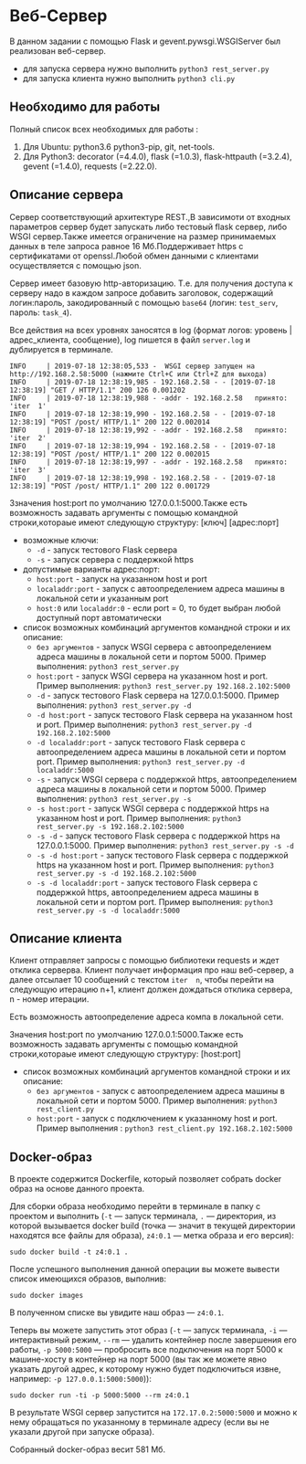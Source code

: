 # Веб-Сервер
В данном задании с помощью Flask и gevent.pywsgi.WSGIServer был реализован веб-сервер.

- для запуска  сервера нужно выполнить `python3 rest_server.py`
- для запуска клиента нужно выполнить `python3 cli.py`

## Необходимо для работы
Полный список всех необходимых для работы :
1. Для Ubuntu: python3.6 python3-pip, git, net-tools.
2. Для Python3: decorator (=4.4.0), flask (=1.0.3), flask-httpauth (=3.2.4), gevent (=1.4.0), requests (=2.22.0).

## Описание сервера
Сервер соответствующий архитектуре REST.,В зависимоти от входных параметров сервер будет запускать либо тестовый flask сервер, либо WSGI сервер.Также имеется ограничение на размер принимаемых данных в теле запроса равное 16 Мб.Поддерживает https с сертификатами от openssl.Любой обмен данными с клиентами осуществляется с помощью json.

Сервер имеет базовую http-авторизацию. Т.е. для получения доступа к серверу надо в каждом запросе добавить заголовок, содержащий логин:пароль, закодированный с помощью `base64` (логин: `test_serv`, пароль: `task_4`). 

Все действия на всех уровнях заносятся в log (формат логов: уровень | адрес_клиента, сообщение), log пишется в файл `server.log` и дублируется в терминале.
```
INFO     | 2019-07-18 12:38:05,533 -  WSGI сервер запущен на http://192.168.2.58:5000 (нажмите Ctrl+C или Ctrl+Z для выхода)
INFO     | 2019-07-18 12:38:19,985 - 192.168.2.58 - - [2019-07-18 12:38:19] "GET / HTTP/1.1" 200 126 0.001202
INFO     | 2019-07-18 12:38:19,988 - -addr - 192.168.2.58   принято: 'iter  1'
INFO     | 2019-07-18 12:38:19,990 - 192.168.2.58 - - [2019-07-18 12:38:19] "POST /post/ HTTP/1.1" 200 122 0.002014
INFO     | 2019-07-18 12:38:19,992 - -addr - 192.168.2.58   принято: 'iter  2'
INFO     | 2019-07-18 12:38:19,994 - 192.168.2.58 - - [2019-07-18 12:38:19] "POST /post/ HTTP/1.1" 200 122 0.002015
INFO     | 2019-07-18 12:38:19,997 - -addr - 192.168.2.58   принято: 'iter  3'
INFO     | 2019-07-18 12:38:19,998 - 192.168.2.58 - - [2019-07-18 12:38:19] "POST /post/ HTTP/1.1" 200 122 0.001729
```
Ззначения host:port по умолчанию 127.0.0.1:5000.Также есть возможность задавать аргументы с помощью командной строки,котораые имеют следующую структуру: [ключ] [адрес:порт]
- возможные ключи:
  - `-d` - запуск тестового Flask сервера 
  - `-s` - запуск сервера с поддержкой https
- допустимые варианты адрес:порт:
  - `host:port` - запуск на указанном host и port
  - `localaddr:port` - запуск с автоопределением адреса машины в локальной сети и указанным port
  - `host:0` или `localaddr:0` - если port = 0, то будет выбран любой доступный порт автоматически
- список возможных комбинаций аргументов командной строки и их описание:
  - `без аргументов` - запуск WSGI сервера с автоопределением адреса машины в локальной сети и портом 5000. Пример выполнения: `python3 rest_server.py`
  - `host:port` - запуск WSGI сервера на указанном host и port. Пример выполнения: `python3 rest_server.py 192.168.2.102:5000`
  - `-d` - запуск тестового Flask сервера на 127.0.0.1:5000. Пример выполнения: `python3 rest_server.py -d`
  - `-d host:port` - запуск тестового Flask сервера на указанном host и port. Пример выполнения: `python3 rest_server.py -d 192.168.2.102:5000`
  - `-d localaddr:port` - запуск тестового Flask сервера с автоопределением адреса машины в локальной сети и портом port. Пример выполнения: `python3 rest_server.py -d localaddr:5000`
  - `-s` - запуск WSGI сервера с поддержкой https, автоопределением адреса машины в локальной сети и портом 5000. Пример выполнения: `python3 rest_server.py -s`
  - `-s host:port` - запуск WSGI сервера с поддержкой https на указанном host и port. Пример выполнения: `python3 rest_server.py -s 192.168.2.102:5000`
  - `-s -d` - запуск тестового Flask сервера с поддержкой https на 127.0.0.1:5000. Пример выполнения: `python3 rest_server.py -s -d`
  - `-s -d host:port` - запуск тестового Flask сервера с поддержкой https на указанном host и port. Пример выполнения: `python3 rest_server.py -s -d 192.168.2.102:5000`
  - `-s -d localaddr:port` - запуск тестового Flask сервера с поддержкой https, автоопределением адреса машины в локальной сети и портом port. Пример выполнения: `python3 rest_server.py -s -d localaddr:5000`

## Описание клиента
Клиент отправляет запросы с помощью библиотеки requests и ждет отклика серверва.
Клиент получает информация про наш веб-сервер, а далее отсылает 10 сообщений с текстом `iter  n`, чтобы перейти на следующую итерацию n+1, клиент должен дождаться отклика сервера, n - номер итерации.

Есть возможность автоопределение адреса компа в локальной сети.

Значения host:port по умолчанию 127.0.0.1:5000.Также есть возможность задавать аргументы с помощью командной строки,котораые имеют следующую структуру: [host:port]
- список возможных комбинаций аргументов командной строки и их описание:
  - `без аргументов` - запуск с автоопределением адреса машины в локальной сети и портом 5000. Пример выполнения: `python3 rest_client.py`
  - `host:port` - запуск с подключением к указанному host и port. Пример выполнения : `python3 rest_client.py 192.168.2.102:5000`

## Docker-образ 

В проекте содержится Dockerfile, который позволяет собрать docker образ на основе данного проекта.

Для сборки образа необходимо перейти в терминале в папку с проектом и выполнить (`-t` — запуск терминала, `.` — директория, из которой вызывается docker build (точка — значит в текущей директории находятся все файлы для образа), `z4:0.1` — метка образа и его версия):
```
sudo docker build -t z4:0.1 .
```

После успешного выполнения данной операции вы можете вывести список имеющихся образов, выполнив:
```
sudo docker images
```
В полученном списке вы увидите наш образ — `z4:0.1`.

Теперь вы можете запустить этот образ (`-t` — запуск терминала, `-i` — интерактивный режим, `--rm` — удалить контейнер после завершения его работы, `-p 5000:5000` — пробросить все подключения на порт 5000 к машине-хосту в контейнер на порт 5000 (вы так же можете явно указать другой адрес, к которому нужно будет подключиться извне, например: `-p 127.0.0.1:5000:5000`)):
```
sudo docker run -ti -p 5000:5000 --rm z4:0.1
```

В результате WSGI сервер запустится на `172.17.0.2:5000:5000` и можно к нему обращаться по указанному в терминале адресу (если вы не указали другой при запуске образа).

Собранный docker-образ весит 581 Mб.

